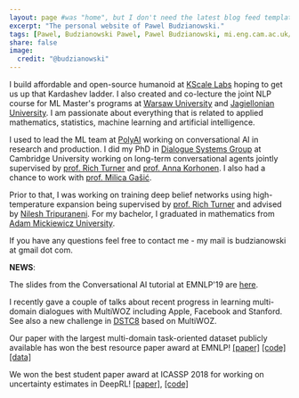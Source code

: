 ```yaml
---
layout: page #was "home", but I don't need the latest blog feed template on the homepage
excerpt: "The personal website of Pawel Budzianowski."
tags: [Pawel, Budzianowski Pawel, Pawel Budzianowski, mi.eng.cam.ac.uk/~pfb30/, Budzianowski,Paweł, pawelbudzianowski, pawel budzianowski, home page]
share: false
image:
  credit: "@budzianowski"
---
```


I build affordable and open-source humanoid at [KScale Labs](https://kscale.dev/) hoping to get us up that Kardashev ladder. I also created and co-lecture the joint NLP course for ML Master's programs at [Warsaw University](https://www.mimuw.edu.pl/en/machine-learning-new-field-masters-programs) and [Jagiellonian University](https://gmum.net/). I am passionate about everything that is related to applied mathematics, statistics, machine learning and artificial intelligence. 

I used to lead the ML team at [PolyAI](https://www.polyai.com/) working on conversational AI in research and production. I did my PhD in [Dialogue Systems Group](http://dialogue.mi.eng.cam.ac.uk/index.php/people/) at Cambridge University working on long-term conversational agents jointly supervised by [prof. Rich Turner](http://learning.eng.cam.ac.uk/Public/Turner/WebHome) and [prof. Anna Korhonen](https://www.cl.cam.ac.uk/~alk23/). I also had a chance to work with [prof. Milica Gašić](https://www.cs.hhu.de/en/research-groups/dialog-systems-and-machine-learning.html).

Prior to that, I was working on training deep belief networks using high-temperature expansion being supervised by [prof. Rich Turner](http://learning.eng.cam.ac.uk/Public/Turner/WebHome) and advised by [Nilesh Tripuraneni](https://people.eecs.berkeley.edu/~nileshtrip/). For my bachelor, I graduated in mathematics from [Adam Mickiewicz University](https://en.wikipedia.org/wiki/Adam_Mickiewicz_University_in_Pozna%C5%84).

If you have any questions feel free to contact me - my mail is budzianowski at gmail dot com.

**NEWS**:

The slides from the Conversational AI tutorial at EMNLP'19 are [here](https://www.polyai.com/emnlp19/).

I recently gave a couple of talks about recent progress in learning multi-domain dialogues with MultiWOZ including Apple, Facebook and Stanford. See also a new challenge in [DSTC8](https://sites.google.com/dstc.community/dstc8/home) based on MultiWOZ.

Our paper with the largest multi-domain task-oriented dataset publicly available has won the best resource paper award at EMNLP! [[paper]](https://arxiv.org/abs/1810.00278) [[code]](https://github.com/budzianowski/multiwoz) [[data]](http://dialogue.mi.eng.cam.ac.uk/index.php/corpus/)

We won the best student paper award at ICASSP 2018 for working on uncertainty estimates in DeepRL! [[paper]](https://arxiv.org/abs/1711.11486), [[code]](https://pydial.org)
